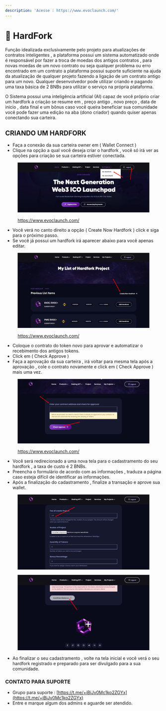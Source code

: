 ```yaml
---
description: 'Acesse : https://www.evoclaunch.com/'
---
```


# 🔀 HardFork

Função idealizada exclusivamente pelo projeto para atualizações de contratos inteligentes , a plataforma possui um sistema automatizado onde é responsável por fazer a troca de moedas dos antigos contratos , para novas moedas de um novo contrato ou seja qualquer problema ou erro encontrado em um contrato a plataforma possui suporte suficiente na ajuda da atualização de qualquer projeto fazendo a ligação de um contrato antigo para um novo. Qualquer desenvolvedor pode utilizar criando e pagando uma taxa básica de 2 BNBs para utilizar o serviço na própria plataforma.

O Sistema possui uma inteligência artificial (AI) capaz de você próprio criar um hardfork a criação se resume em , preço antigo , novo preço , data de inicio , data final e um bônus caso você queira beneficiar sua comunidade você pode fazer uma edição na aba (dono criador)  quando quiser apenas conectando sua carteira.

## CRIANDO UM HARDFORK&#x20;

* Faça a conexão da sua carteira owner em ( Wallet Connect )
* Clique na opção a qual você deseja criar o hardfork , você só irá ver as opções para criação se sua carteira estiver conectada.

<figure><img src="../../.gitbook/assets/hardfork1.jpg" alt=""><figcaption><p><a href="https://www.evoclaunch.com/">https://www.evoclaunch.com/</a></p></figcaption></figure>

* Você verá no canto direito a opção ( Create Now Hardfork ) click e siga para o próximo passo.&#x20;
* Se você já possui um hardfork irá aparecer abaixo para você apenas editar.

<figure><img src="../../.gitbook/assets/hardfork 2.jpg" alt=""><figcaption><p><a href="https://www.evoclaunch.com/">https://www.evoclaunch.com/</a></p></figcaption></figure>

* Coloque o contrato do token novo para aprovar e automatizar o recebimento dos antigos tokens.
* Click em ( Check Approve )
* Faça a aprovação da sua carteira , irá voltar para mesma tela após a aprovação , cole o contrato novamente e click em ( Check Approve ) mais uma vez.

<figure><img src="../../.gitbook/assets/hardfork3.jpg" alt=""><figcaption><p><a href="https://www.evoclaunch.com/">https://www.evoclaunch.com/</a></p></figcaption></figure>

* Você será redirecionado a uma nova tela para o cadastramento do seu hardfork , a taxa de custo é 2 BNBs.
* Preencha o formulário de acordo com as informações , traduza a página caso esteja difícil de identificar as informações.
* Após a finalização do cadastramento , finalize a transação e aprove sua wallet.

<div>

<figure><img src="../../.gitbook/assets/hardfork 4.jpg" alt=""><figcaption></figcaption></figure>

 

<figure><img src="../../.gitbook/assets/launch5.jpg" alt=""><figcaption></figcaption></figure>

</div>

* Ao finalizar o seu cadastramento , volte na tela inicial e você verá o seu hardfork registrado e preparado para ser divulgado para a sua comunidade.

### CONTATO PARA SUPORTE

* Grupo  para suporte : [https://t.me/+iBiJv0Mc1ko2ZGYx](https://t.me/+iBiJv0Mc1ko2ZGYx)
* Entre e marque algum dos admins e aguarde ser atendido.
